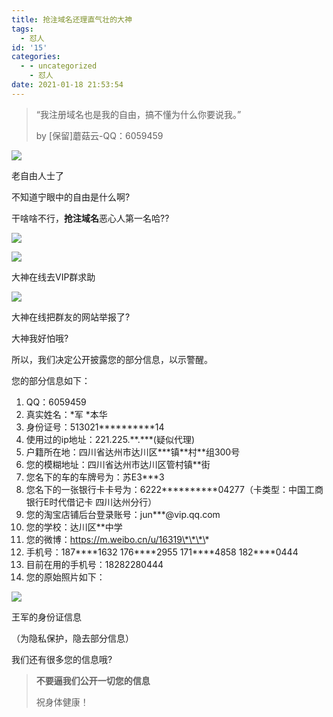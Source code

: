 ```yaml
---
title: 抢注域名还理直气壮的大神
tags:
  - 怼人
id: '15'
categories:
  - - uncategorized
    - 怼人
date: 2021-01-18 21:53:54
---
```


> “我注册域名也是我的自由，搞不懂为什么你要说我。”
> 
> by \[保留\]蘑菇云-QQ：6059459

![](http://watchlezi.tk/wp-content/uploads/2021/01/null-24001dc5d41b73b6963775924817147539.jpg)

老自由人士了

不知道宁眼中的自由是什么啊?

干啥啥不行，**抢注域名**恶心人第一名哈??

![](http://watchlezi.tk/wp-content/uploads/2021/01/69f7619dbd24acbc9018310065774465807.jpg)

![](http://watchlezi.tk/wp-content/uploads/2021/01/614d0a620465d59b4164534639786196564.jpg)

大神在线去VIP群求助

![](http://watchlezi.tk/wp-content/uploads/2021/01/img_20210118_213847_0396188888885191984440.jpg)

大神在线把群友的网站举报了?

大神我好怕哦?
<!-- more -->
所以，我们决定公开披露您的部分信息，以示警醒。

您的部分信息如下：

1.  QQ：6059459
2.  真实姓名：\*军 \*本华
3.  身份证号：513021\*\*\*\*\*\*\*\*\*\*14
4.  使用过的ip地址：221.225.\*\*.\*\*\*(疑似代理)
5.  户籍所在地：四川省达州市达川区\*\*\*镇\*\*村\*\*组300号
6.  您的模糊地址：四川省达州市达川区管村镇\*\*街
7.  您名下的车的车牌号为：苏E3\*\*\*3
8.  您名下的一张银行卡卡号为：6222\*\*\*\*\*\*\*\*\*\*04277（卡类型：中国工商银行E时代借记卡 四川达州分行）
9.  您的淘宝店铺后台登录账号：jun\*\*\*@vip.qq.com
10.  您的学校：达川区\*\*中学
11.  您的微博：https://m.weibo.cn/u/16319\*\*\*\*
12.  手机号：187\*\*\*\*1632 176\*\*\*\*2955 171\*\*\*\*4858 182\*\*\*\*0444
13.  目前在用的手机号：18282280444
14.  您的原始照片如下：

![](http://watchlezi.tk/wp-content/uploads/2021/01/img_20210120_181403_5322361906517258911089.jpg)

王军的身份证信息

（为隐私保护，隐去部分信息）

我们还有很多您的信息哦?

> **不要逼我们公开一切您的信息**
> 
> 祝身体健康！